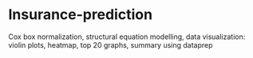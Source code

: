 # Insurance-prediction
Cox box normalization, structural equation modelling, data visualization: violin plots, heatmap, top 20 graphs, summary using dataprep
